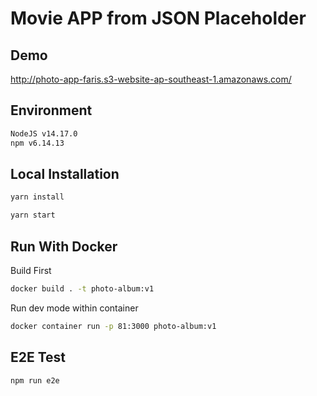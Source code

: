 

# Movie APP from JSON Placeholder


## Demo

http://photo-app-faris.s3-website-ap-southeast-1.amazonaws.com/

## Environment

```bash
NodeJS v14.17.0
npm v6.14.13
```

## Local Installation

```bash
yarn install
```

```bash
yarn start
```

## Run With Docker

Build First

```bash
docker build . -t photo-album:v1
```

Run dev mode within container

```bash
docker container run -p 81:3000 photo-album:v1
```

## E2E Test

```bash
npm run e2e
```